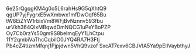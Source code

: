 6e25rQgqgKM4g0o5L6rahHs9G5qXhtQ9
qgUP7yjFygrxE5wXmbwx1mfDwOqf65Bu
tW8EiZYW1rbixVm8WFjBvNznnv593fbu
urVkh364QIxMBqwdDmNQCG1uPeYBoPZP
Oy7Cb0rzYs50gm9S8belmqEyY1LhCtpu
11Y2qmbiVaThcCqbilO0JYQ4RA7H3Ftj
Pb4cZ4tizmMfqnj1Pjpjdwn5VhQ9vzof
SxcAT7exv6CBJVIA5Ya9pEIIVaybthyJ
